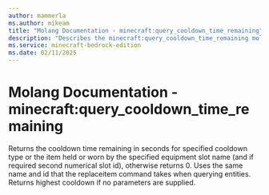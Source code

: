 ```yaml
---
author: mammerla
ms.author: mikeam
title: "Molang Documentation - minecraft:query_cooldown_time_remaining"
description: "Describes the minecraft:query_cooldown_time_remaining molang"
ms.service: minecraft-bedrock-edition
ms.date: 02/11/2025 
---
```


# Molang Documentation - minecraft:query_cooldown_time_remaining

Returns the cooldown time remaining in seconds for specified cooldown type or the item held or worn by the specified equipment slot name (and if required second numerical slot id), otherwise returns 0. Uses the same name and id that the replaceitem command takes when querying entities. Returns highest cooldown if no parameters are supplied.
